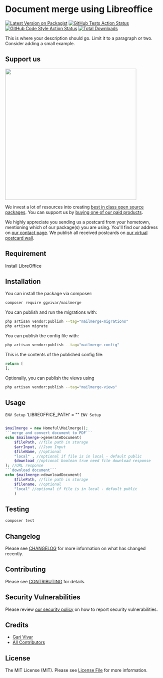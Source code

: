 # Document merge using Libreoffice

[![Latest Version on Packagist](https://img.shields.io/packagist/v/ggvivar/mailmerge.svg?style=flat-square)](https://packagist.org/packages/ggvivar/mailmerge)
[![GitHub Tests Action Status](https://img.shields.io/github/actions/workflow/status/ggvivar/mailmerge/run-tests.yml?branch=main&label=tests&style=flat-square)](https://github.com/ggvivar/mailmerge/actions?query=workflow%3Arun-tests+branch%3Amain)
[![GitHub Code Style Action Status](https://img.shields.io/github/actions/workflow/status/ggvivar/mailmerge/fix-php-code-style-issues.yml?branch=main&label=code%20style&style=flat-square)](https://github.com/ggvivar/mailmerge/actions?query=workflow%3A"Fix+PHP+code+style+issues"+branch%3Amain)
[![Total Downloads](https://img.shields.io/packagist/dt/ggvivar/mailmerge.svg?style=flat-square)](https://packagist.org/packages/ggvivar/mailmerge)

This is where your description should go. Limit it to a paragraph or two. Consider adding a small example.

## Support us

[<img src="https://github-ads.s3.eu-central-1.amazonaws.com/mailmerge.jpg?t=1" width="419px" />](https://spatie.be/github-ad-click/mailmerge)

We invest a lot of resources into creating [best in class open source packages](https://spatie.be/open-source). You can support us by [buying one of our paid products](https://spatie.be/open-source/support-us).

We highly appreciate you sending us a postcard from your hometown, mentioning which of our package(s) you are using. You'll find our address on [our contact page](https://spatie.be/about-us). We publish all received postcards on [our virtual postcard wall](https://spatie.be/open-source/postcards).
## Requirement

Install LibreOffice 

## Installation

You can install the package via composer:

```bash
composer require ggvivar/mailmerge
```

You can publish and run the migrations with:

```bash
php artisan vendor:publish --tag="mailmerge-migrations"
php artisan migrate
```

You can publish the config file with:

```bash
php artisan vendor:publish --tag="mailmerge-config"
```

This is the contents of the published config file:

```php
return [
];
```

Optionally, you can publish the views using

```bash
php artisan vendor:publish --tag="mailmerge-views"
```

## Usage

```ENV Setup```
    'LIBREOFFICE_PATH'   = ""
```ENV Setup```
```php

$mailmerge = new Homeful\Mailmerge();
```merge and convert document to PDF```
echo $mailmerge->generateDocument(
    $filePath, //file path in storage
    $arrInput, //Json Input
    $fileName, //optional
    "local" , //optional if file is in local - default public
    $download //optional boolean true need file download response 
); //URL response
```download document```
echo $mailmerge->downloadDocument(
    $filePath, //file path in storage
    $filename, //optional  
    "local" //optional if file is in local - default public
    )

```

## Testing

```bash
composer test
```

## Changelog

Please see [CHANGELOG](CHANGELOG.md) for more information on what has changed recently.

## Contributing

Please see [CONTRIBUTING](CONTRIBUTING.md) for details.

## Security Vulnerabilities

Please review [our security policy](../../security/policy) on how to report security vulnerabilities.

## Credits

- [Gari Vivar](https://github.com/ggvivar)
- [All Contributors](../../contributors)

## License

The MIT License (MIT). Please see [License File](LICENSE.md) for more information.
